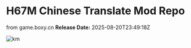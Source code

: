 # H67M Chinese Translate Mod Repo
from game.boxy.cn
**Release Date:** 2025-08-20T23:49:18Z


![km](https://us1.discourse-cdn.com/spiceworks/original/4X/0/4/f/04fcf34b76fc2054b1c5662ff6572fa4f814182d.gif)


